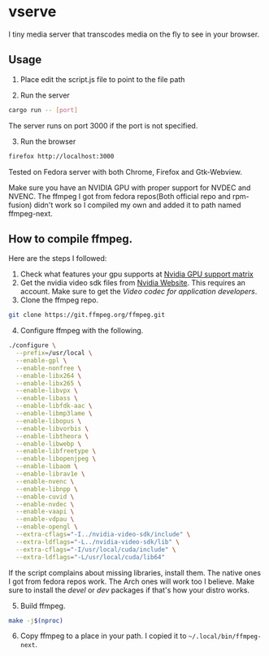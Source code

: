 # vserve

I tiny media server that transcodes media on the fly to see in your browser.

## Usage

1. Place edit the script.js file to point to the file path

2. Run the server

```sh
cargo run -- [port]
```

The server runs on port 3000 if the port is not specified.

3. Run the browser

```sh
firefox http://localhost:3000
```

Tested on Fedora server with both Chrome, Firefox and Gtk-Webview.

Make sure you have an NVIDIA GPU with proper support for NVDEC and NVENC. The ffmpeg I got from fedora repos(Both official repo and rpm-fusion) didn't work so I compiled my own and added it to path named ffmpeg-next.

## How to compile ffmpeg.

Here are the steps I followed:

1. Check what features your gpu supports at [Nvidia GPU support matrix](https://developer.nvidia.com/video-encode-and-decode-gpu-support-matrix-new)
2. Get the nvidia video sdk files from [Nvidia Website](https://developer.nvidia.com/nvidia-video-codec-sdk/download). This requires an account. Make sure to get the _Video codec for application developers_.
3. Clone the ffmpeg repo.

```sh
git clone https://git.ffmpeg.org/ffmpeg.git
```

4. Configure ffmpeg with the following.

```sh
./configure \
  --prefix=/usr/local \
  --enable-gpl \
  --enable-nonfree \
  --enable-libx264 \
  --enable-libx265 \
  --enable-libvpx \
  --enable-libass \
  --enable-libfdk-aac \
  --enable-libmp3lame \
  --enable-libopus \
  --enable-libvorbis \
  --enable-libtheora \
  --enable-libwebp \
  --enable-libfreetype \
  --enable-libopenjpeg \
  --enable-libaom \
  --enable-librav1e \
  --enable-nvenc \
  --enable-libnpp \
  --enable-cuvid \
  --enable-nvdec \
  --enable-vaapi \
  --enable-vdpau \
  --enable-opengl \
  --extra-cflags="-I../nvidia-video-sdk/include" \
  --extra-ldflags="-L../nvidia-video-sdk/lib" \
  --extra-cflags="-I/usr/local/cuda/include" \
  --extra-ldflags="-L/usr/local/cuda/lib64"
```

If the script complains about missing libraries, install them. The native ones I got from fedora repos work. The Arch ones will work too I believe. Make sure to install the _devel_ or _dev_ packages if that's how your distro works.

5. Build ffmpeg.

```sh
make -j$(nproc)
```

6. Copy ffmpeg to a place in your path. I copied it to `~/.local/bin/ffmpeg-next`.
